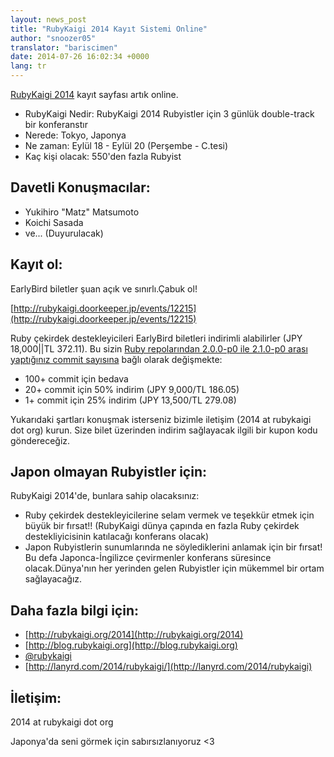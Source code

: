 ```yaml
---
layout: news_post
title: "RubyKaigi 2014 Kayıt Sistemi Online"
author: "snoozer05"
translator: "bariscimen"
date: 2014-07-26 16:02:34 +0000
lang: tr
---
```


[RubyKaigi 2014](http://rubykaigi.org/2014) kayıt sayfası artık online.

* RubyKaigi Nedir: RubyKaigi 2014 Rubyistler için 3 günlük double-track bir konferanstır
* Nerede: Tokyo, Japonya
* Ne zaman: Eylül 18 - Eylül 20 (Perşembe - C.tesi)
* Kaç kişi olacak: 550'den fazla Rubyist

## Davetli Konuşmacılar:

* Yukihiro "Matz" Matsumoto
* Koichi Sasada
* ve... (Duyurulacak)

## Kayıt ol:

EarlyBird biletler şuan açık ve sınırlı.Çabuk ol!

[http://rubykaigi.doorkeeper.jp/events/12215](http://rubykaigi.doorkeeper.jp/events/12215)

Ruby çekirdek destekleyicileri EarlyBird biletleri indirimli alabilirler (JPY 18,000||TL 372.11). Bu sizin
[Ruby repolarından 2.0.0-p0 ile 2.1.0-p0 arası yaptığınız commit sayısına](https://gist.github.com/snoozer05/ca9860c57683e4221d10)
bağlı olarak değişmekte:

* 100+ commit için bedava
* 20+ commit için 50% indirim (JPY 9,000/TL 186.05)
* 1+ commit için 25% indirim (JPY 13,500/TL 279.08)

Yukarıdaki şartları konuşmak isterseniz bizimle iletişim (2014 at rubykaigi dot org) kurun.
Size bilet üzerinden indirim sağlayacak ilgili bir kupon kodu göndereceğiz.

## Japon olmayan Rubyistler için:

RubyKaigi 2014'de, bunlara sahip olacaksınız:

* Ruby çekirdek destekleyicilerine selam vermek ve teşekkür etmek için büyük bir fırsat!!
(RubyKaigi dünya çapında en fazla Ruby çekirdek destekliyicisinin katılacağı konferans olacak)
* Japon Rubyistlerin sunumlarında ne söylediklerini anlamak için bir fırsat!
Bu defa Japonca-İngilizce çevirmenler konferans süresince olacak.Dünya'nın her yerinden
gelen Rubyistler için mükemmel bir ortam sağlayacağız.

## Daha fazla bilgi için:

* [http://rubykaigi.org/2014](http://rubykaigi.org/2014)
* [http://blog.rubykaigi.org](http://blog.rubykaigi.org)
* [@rubykaigi](https://twitter.com/rubykaigi)
* [http://lanyrd.com/2014/rubykaigi/](http://lanyrd.com/2014/rubykaigi)

## İletişim:

2014 at rubykaigi dot org

Japonya'da seni görmek için sabırsızlanıyoruz <3
